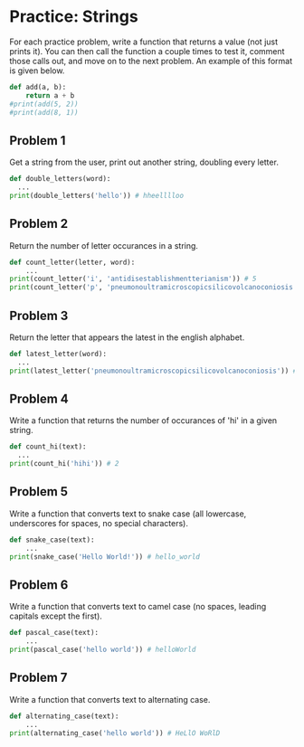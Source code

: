 
# Practice: Strings

For each practice problem, write a function that returns a value (not just prints it). You can then call the function a couple times to test it, comment those calls out, and move on to the next problem. An example of this format is given below.

```python
def add(a, b):
    return a + b
#print(add(5, 2))
#print(add(8, 1))
```


## Problem 1

Get a string from the user, print out another string, doubling every letter.

```python
def double_letters(word):
  ...
print(double_letters('hello')) # hheelllloo
```

## Problem 2

Return the number of letter occurances in a string.

```python
def count_letter(letter, word):
    ...
print(count_letter('i', 'antidisestablishmentterianism')) # 5
print(count_letter('p', 'pneumonoultramicroscopicsilicovolcanoconiosis')) # 2
```


## Problem 3

Return the letter that appears the latest in the english alphabet.

```python
def latest_letter(word):
  ...
print(latest_letter('pneumonoultramicroscopicsilicovolcanoconiosis')) # v
```


## Problem 4

Write a function that returns the number of occurances of 'hi' in a given string.

```python
def count_hi(text):
  ...
print(count_hi('hihi')) # 2
```

## Problem 5

Write a function that converts text to snake case (all lowercase, underscores for spaces, no special characters).

```python
def snake_case(text):
    ...
print(snake_case('Hello World!')) # hello_world
```

## Problem 6

Write a function that converts text to camel case (no spaces, leading capitals except the first).

```python
def pascal_case(text):
    ...
print(pascal_case('hello world')) # helloWorld
```

## Problem 7

Write a function that converts text to alternating case.

```python
def alternating_case(text):
    ...
print(alternating_case('hello world')) # HeLlO WoRlD
```


